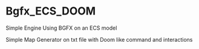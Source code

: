 # Bgfx_ECS_DOOM
 
 Simple Engine Using BGFX on an ECS model 
 
 
Simple Map Generator on txt file with Doom like command and interactions
